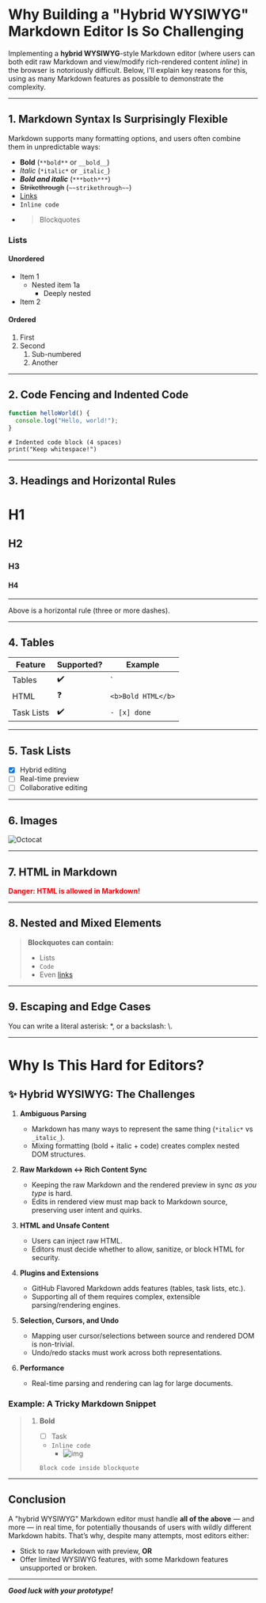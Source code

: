 # Why Building a "Hybrid WYSIWYG" Markdown Editor Is So Challenging

Implementing a **hybrid WYSIWYG**-style Markdown editor (where users can both edit raw Markdown and view/modify rich-rendered content _inline_) in the browser is notoriously difficult. Below, I'll explain key reasons for this, using as many Markdown features as possible to demonstrate the complexity.

---

## 1. **Markdown Syntax Is Surprisingly Flexible**

Markdown supports many formatting options, and users often combine them in unpredictable ways:

- **Bold** (`**bold**` or `__bold__`)
- *Italic* (`*italic*` or `_italic_`)
- ***Bold and italic*** (`***both***`)
- ~~Strikethrough~~ (`~~strikethrough~~`)
- [Links](https://github.com)
- `Inline code`
- > Blockquotes

### Lists

#### Unordered

- Item 1
  - Nested item 1a
    - Deeply nested
- Item 2

#### Ordered

1. First
2. Second
   1. Sub-numbered
   2. Another

---

## 2. **Code Fencing and Indented Code**

```javascript
function helloWorld() {
  console.log("Hello, world!");
}
```

    # Indented code block (4 spaces)
    print("Keep whitespace!")

---

## 3. **Headings and Horizontal Rules**

# H1
## H2
### H3
#### H4
-----
Above is a horizontal rule (three or more dashes).

---

## 4. **Tables**

| Feature      | Supported? | Example                |
|--------------|------------|------------------------|
| Tables       | ✔️         | `| col | col |`        |
| HTML         | ❓         | `<b>Bold HTML</b>`     |
| Task Lists   | ✔️         | `- [x] done`           |

---

## 5. **Task Lists**

- [x] Hybrid editing
- [ ] Real-time preview
- [ ] Collaborative editing

---

## 6. **Images**

![Octocat](https://github.githubassets.com/images/icons/emoji/octocat.png)

---

## 7. **HTML in Markdown**

<div style="color: red; font-weight: bold;">Danger: HTML is allowed in Markdown!</div>

---

## 8. **Nested and Mixed Elements**

> **Blockquotes can contain:**
> - Lists
> - `Code`
> - Even [links](https://example.com)

---

## 9. **Escaping and Edge Cases**

You can write a literal asterisk: \*, or a backslash: \\.

---

# Why Is This Hard for Editors?

## ✨ **Hybrid WYSIWYG**: The Challenges

1. **Ambiguous Parsing**
   - Markdown has many ways to represent the same thing (`*italic*` vs `_italic_`).
   - Mixing formatting (bold + italic + code) creates complex nested DOM structures.

2. **Raw Markdown ↔️ Rich Content Sync**
   - Keeping the raw Markdown and the rendered preview in sync _as you type_ is hard.
   - Edits in rendered view must map back to Markdown source, preserving user intent and quirks.

3. **HTML and Unsafe Content**
   - Users can inject raw HTML.
   - Editors must decide whether to allow, sanitize, or block HTML for security.

4. **Plugins and Extensions**
   - GitHub Flavored Markdown adds features (tables, task lists, etc.).
   - Supporting all of them requires complex, extensible parsing/rendering engines.

5. **Selection, Cursors, and Undo**
   - Mapping user cursor/selections between source and rendered DOM is non-trivial.
   - Undo/redo stacks must work across both representations.

6. **Performance**
   - Real-time parsing and rendering can lag for large documents.

### Example: A Tricky Markdown Snippet

> 1. **Bold**
>    - [ ] Task
>    - `Inline code`
>       - ![img](https://github.githubassets.com/images/icons/emoji/octocat.png)
>
>    ```
>    Block code inside blockquote
>    ```
>

---

## **Conclusion**

A "hybrid WYSIWYG" Markdown editor must handle **all of the above** — and more — in real time, for potentially thousands of users with wildly different Markdown habits. That’s why, despite many attempts, most editors either:

- Stick to raw Markdown with preview, **OR**
- Offer limited WYSIWYG features, with some Markdown features unsupported or broken.

---

**_Good luck with your prototype!_**